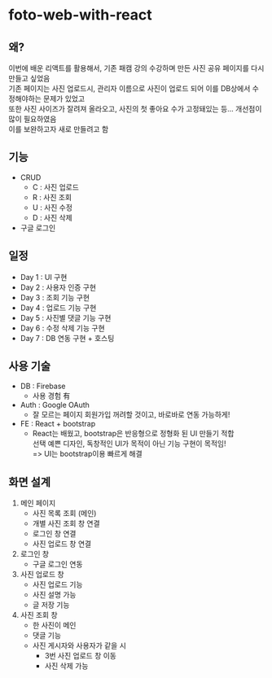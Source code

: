 # foto-web-with-react


왜?
-------

이번에 배운 리액트를 활용해서, 기존 패캠 강의 수강하며 만든 사진 공유 페이지를 다시 만들고 싶었음 <br />
기존 페이지는 사진 업로드시, 관리자 이름으로 사진이 업로드 되어 이를 DB상에서 수정해야하는 문제가 있었고 <br />
또한 사진 사이즈가 잘려져 올라오고, 사진의 첫 좋아요 수가 고정돼있는 등... 개선점이 많이 필요하였음 <br />
이를 보완하고자 새로 만들려고 함 <br />



기능
------

* CRUD
    - C : 사진 업로드
    - R : 사진 조회 
    - U : 사진 수정
    - D : 사진 삭제
* 구글 로그인



일정
-----

* Day 1 : UI 구현
* Day 2 : 사용자 인증 구현
* Day 3 : 조회 기능 구현 
* Day 4 : 업로드 기능 구현
* Day 5 : 사진별 댓글 기능 구현 
* Day 6 : 수정 삭제 기능 구현
* Day 7 : DB 연동 구현 + 호스팅



사용 기술
-------
* DB : Firebase
    * 사용 경험 有
* Auth : Google OAuth
    * 잘 모르는 페이지 회원가입 꺼려할 것이고, 바로바로 연동 가능하게! <br />
* FE : React + bootstrap
    * React는 배웠고, bootstrap은 반응형으로 정형화 된 UI 만들기 적합<br />
       선택 예쁜 디자인, 독창적인 UI가 목적이 아닌 기능 구현이 목적임!<br />
         => UI는 bootstrap이용 빠르게 해결




화면 설계
---------

1. 메인 페이지
    * 사진 목록 조회 (메인)
    * 개별 사진 조회 창 연결
    * 로그인 창 연결
    * 사진 업로드 창 연결
2. 로그인 창
    * 구글 로그인 연동
3. 사진 업로드 창
    * 사진 업로드 기능
    * 사진 설명 가능
    * 글 저장 기능
4. 사진 조회 창
    * 한 사진이 메인
    * 댓글 기능
    * 사진 게시자와 사용자가 같을 시 
        * 3번 사진 업로드 창 이동
        * 사진 삭제 가능
<br />